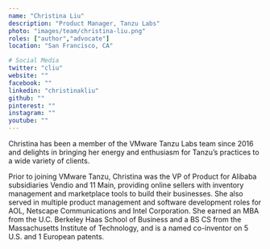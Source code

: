 ```yaml
---
name: "Christina Liu"
description: "Product Manager, Tanzu Labs"
photo: "images/team/christina-liu.png"
roles: ["author","advocate"]
location: "San Francisco, CA"

# Social Media 
twitter: "cliu"
website: ""
facebook: ""
linkedin: "christinakliu"
github: ""
pinterest: ""
instagram: ""
youtube: ""
---
```


Christina has been a member of the VMware Tanzu Labs team since 2016 and delights in bringing her energy and enthusiasm for Tanzu’s practices to a wide variety of clients.

Prior to joining VMware Tanzu, Christina was the VP of Product for Alibaba subsidiaries Vendio and 11 Main, providing online sellers with inventory management and marketplace tools to build their businesses. She also served in multiple product management and software development roles for AOL, Netscape Communications and Intel Corporation. She earned an MBA from the U.C. Berkeley Haas School of Business and a BS CS from the Massachusetts Institute of Technology, and is a named co-inventor on 5 U.S. and 1 European patents.